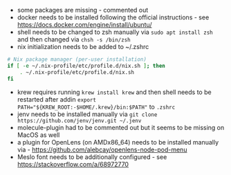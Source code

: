 - some packages are missing - commented out
- docker needs to be installed following the official instructions - see https://docs.docker.com/engine/install/ubuntu/
- shell needs to be changed to zsh manually via `sudo apt install zsh` and then changed via `chsh -s /bin/zsh`
- nix initialization needs to be added to ~/.zshrc
```bash
# Nix package manager (per-user installation)
if [ -e ~/.nix-profile/etc/profile.d/nix.sh ]; then
    . ~/.nix-profile/etc/profile.d/nix.sh
fi
```
- krew requires running `krew install krew` and then shell needs to be restarted
after addin `export PATH="${KREW_ROOT:-$HOME/.krew}/bin:$PATH"` to `.zshrc`
- jenv needs to be installed manually via `git clone https://github.com/jenv/jenv.git ~/.jenv`
- molecule-plugin had to be commented out but it seems to be missing on MacOS as well
- a plugin for OpenLens (on AMDx86_64) needs to be installed manually via - https://github.com/alebcay/openlens-node-pod-menu
- Meslo font needs to be additionally configured - see  https://stackoverflow.com/a/68972770

